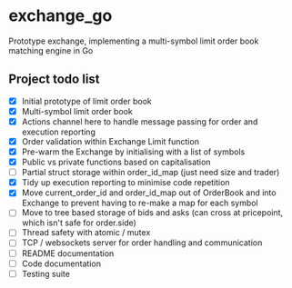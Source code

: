 # exchange_go
Prototype exchange, implementing a multi-symbol limit order book matching engine in Go

## Project todo list
- [x] Initial prototype of limit order book
- [x] Multi-symbol limit order book
- [x] Actions channel here to handle message passing for order and execution reporting
- [x] Order validation within Exchange Limit function
- [x] Pre-warm the Exchange by initialising with a list of symbols
- [x] Public vs private functions based on capitalisation
- [ ] Partial struct storage within order_id_map (just need size and trader)
- [x] Tidy up execution reporting to minimise code repetition
- [x] Move current_order_id and order_id_map out of OrderBook and into Exchange to prevent having to re-make a map for each symbol
- [ ] Move to tree based storage of bids and asks (can cross at pricepoint, which isn't safe for order.side)
- [ ] Thread safety with atomic / mutex
- [ ] TCP / websockets server for order handling and communication
- [ ] README documentation
- [ ] Code documentation
- [ ] Testing suite

